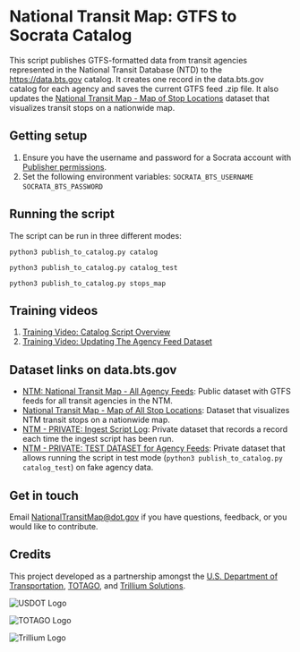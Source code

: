 # National Transit Map: GTFS to Socrata Catalog

This script publishes GTFS-formatted data from transit agencies represented in the National Transit Database (NTD) to the https://data.bts.gov catalog. It creates one record in the data.bts.gov catalog for each agency and saves the current GTFS feed .zip file. It also updates the [National Transit Map - Map of Stop Locations](https://data.bts.gov/Public-Transit/National-Transit-Map-Map-of-All-Stop-Locations/dgzr-qn6a) dataset that visualizes transit stops on a nationwide map.

## Getting setup

1. Ensure you have the username and password for a Socrata account with [Publisher permissions](https://dev.socrata.com/publishers/).
1. Set the following environment variables:
	`SOCRATA_BTS_USERNAME`
	`SOCRATA_BTS_PASSWORD`

## Running the script

The script can be run in three different modes:
```
python3 publish_to_catalog.py catalog

python3 publish_to_catalog.py catalog_test

python3 publish_to_catalog.py stops_map
```

## Training videos

1. [Training Video: Catalog Script Overview](https://www.loom.com/share/fc0e353031444620b00f1a7567bf3c6b)
1. [Training Video: Updating The Agency Feed Dataset](https://www.loom.com/share/164b335d99ae4cb1bfd47b8ab327c6d4)

## Dataset links on data.bts.gov

- [NTM: National Transit Map - All Agency Feeds](https://data.bts.gov/Public-Transit/NTM-National-Transit-Map-All-Agency-Feeds/ymsd-c3s5): Public dataset with GTFS feeds for all transit agencies in the NTM.
- [National Transit Map - Map of All Stop Locations](https://data.bts.gov/Public-Transit/National-Transit-Map-Map-of-All-Stop-Locations/dgzr-qn6a): Dataset that visualizes NTM transit stops on a nationwide map.
- [NTM - PRIVATE: Ingest Script Log](https://data.bts.gov/Public-Transit/NTM-PRIVATE-Ingest-Script-Log/ngsm-beqg): Private dataset that records a record each time the ingest script has been run.
- [NTM - PRIVATE: TEST DATASET for Agency Feeds](https://data.bts.gov/dataset/NTM-PRIVATE-TEST-DATASET-for-Agency-Feeds/x87r-3ckx): Private dataset that allows running the script in test mode (`python3 publish_to_catalog.py catalog_test`) on fake agency data.

## Get in touch

Email [NationalTransitMap@dot.gov](mailto:NationalTransitMap@dot.gov) if you have questions, feedback, or you would like to contribute.

## Credits

This project developed as a partnership amongst the [U.S. Department of Transportation](https://www.transportation.gov/), [TOTAGO](https://www.totago.co), and [Trillium Solutions](https://trilliumtransit.com).

![USDOT Logo](https://user-images.githubusercontent.com/303765/152220770-efcbd997-636e-4ba8-80a7-4808ca331451.png)

![TOTAGO Logo](https://user-images.githubusercontent.com/303765/152220589-213e04e2-6271-4ddb-b9b5-7a4da7a65cbf.png)

![Trillium Logo](https://user-images.githubusercontent.com/303765/152220629-9f95e5f3-83c4-4bab-bc57-1fc14eb2faac.png)
